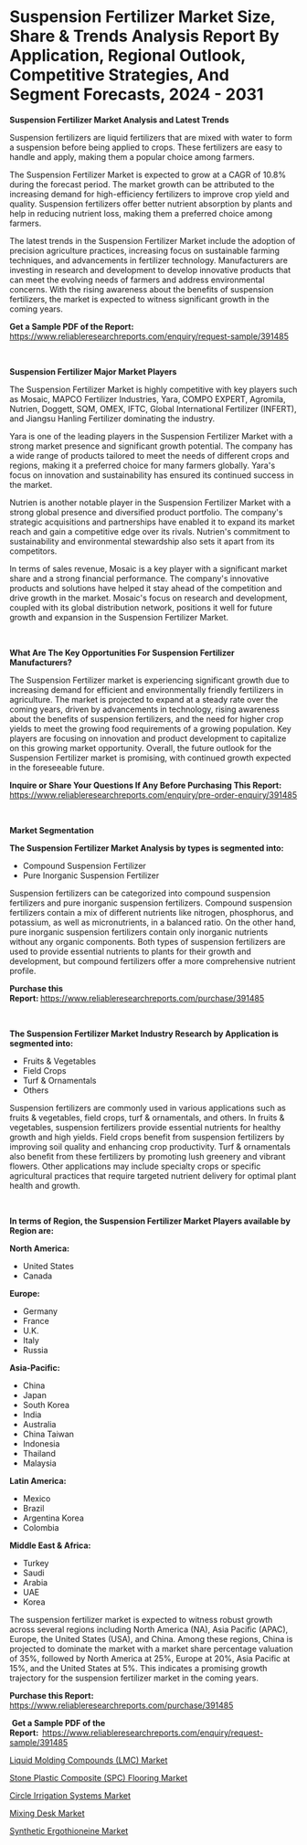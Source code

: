 <p><h1>Suspension Fertilizer Market Size, Share & Trends Analysis Report By Application, Regional Outlook, Competitive Strategies, And Segment Forecasts, 2024 - 2031</h1></p><p><strong>Suspension Fertilizer Market Analysis and Latest Trends</strong></p>
<p><p>Suspension fertilizers are liquid fertilizers that are mixed with water to form a suspension before being applied to crops. These fertilizers are easy to handle and apply, making them a popular choice among farmers.</p><p>The Suspension Fertilizer Market is expected to grow at a CAGR of 10.8% during the forecast period. The market growth can be attributed to the increasing demand for high-efficiency fertilizers to improve crop yield and quality. Suspension fertilizers offer better nutrient absorption by plants and help in reducing nutrient loss, making them a preferred choice among farmers.</p><p>The latest trends in the Suspension Fertilizer Market include the adoption of precision agriculture practices, increasing focus on sustainable farming techniques, and advancements in fertilizer technology. Manufacturers are investing in research and development to develop innovative products that can meet the evolving needs of farmers and address environmental concerns. With the rising awareness about the benefits of suspension fertilizers, the market is expected to witness significant growth in the coming years.</p></p>
<p><strong>Get a Sample PDF of the Report:&nbsp;</strong> <a href="https://www.reliableresearchreports.com/enquiry/request-sample/391485">https://www.reliableresearchreports.com/enquiry/request-sample/391485</a></p>
<p>&nbsp;</p>
<p><strong>Suspension Fertilizer Major Market Players</strong></p>
<p><p>The Suspension Fertilizer Market is highly competitive with key players such as Mosaic, MAPCO Fertilizer Industries, Yara, COMPO EXPERT, Agromila, Nutrien, Doggett, SQM, OMEX, IFTC, Global International Fertilizer (INFERT), and Jiangsu Hanling Fertilizer dominating the industry.</p><p>Yara is one of the leading players in the Suspension Fertilizer Market with a strong market presence and significant growth potential. The company has a wide range of products tailored to meet the needs of different crops and regions, making it a preferred choice for many farmers globally. Yara's focus on innovation and sustainability has ensured its continued success in the market.</p><p>Nutrien is another notable player in the Suspension Fertilizer Market with a strong global presence and diversified product portfolio. The company's strategic acquisitions and partnerships have enabled it to expand its market reach and gain a competitive edge over its rivals. Nutrien's commitment to sustainability and environmental stewardship also sets it apart from its competitors.</p><p>In terms of sales revenue, Mosaic is a key player with a significant market share and a strong financial performance. The company's innovative products and solutions have helped it stay ahead of the competition and drive growth in the market. Mosaic's focus on research and development, coupled with its global distribution network, positions it well for future growth and expansion in the Suspension Fertilizer Market.</p></p>
<p>&nbsp;</p>
<p><strong>What Are The Key Opportunities For Suspension Fertilizer Manufacturers?</strong></p>
<p><p>The Suspension Fertilizer market is experiencing significant growth due to increasing demand for efficient and environmentally friendly fertilizers in agriculture. The market is projected to expand at a steady rate over the coming years, driven by advancements in technology, rising awareness about the benefits of suspension fertilizers, and the need for higher crop yields to meet the growing food requirements of a growing population. Key players are focusing on innovation and product development to capitalize on this growing market opportunity. Overall, the future outlook for the Suspension Fertilizer market is promising, with continued growth expected in the foreseeable future.</p></p>
<p><strong>Inquire or Share Your Questions If Any Before Purchasing This Report:</strong> <a href="https://www.reliableresearchreports.com/enquiry/pre-order-enquiry/391485">https://www.reliableresearchreports.com/enquiry/pre-order-enquiry/391485</a></p>
<p>&nbsp;</p>
<p><strong>Market Segmentation</strong></p>
<p><strong>The Suspension Fertilizer Market Analysis by types is segmented into:</strong></p>
<p><ul><li>Compound Suspension Fertilizer</li><li>Pure Inorganic Suspension Fertilizer</li></ul></p>
<p><p>Suspension fertilizers can be categorized into compound suspension fertilizers and pure inorganic suspension fertilizers. Compound suspension fertilizers contain a mix of different nutrients like nitrogen, phosphorus, and potassium, as well as micronutrients, in a balanced ratio. On the other hand, pure inorganic suspension fertilizers contain only inorganic nutrients without any organic components. Both types of suspension fertilizers are used to provide essential nutrients to plants for their growth and development, but compound fertilizers offer a more comprehensive nutrient profile.</p></p>
<p><strong>Purchase this Report:&nbsp;</strong><a href="https://www.reliableresearchreports.com/purchase/391485">https://www.reliableresearchreports.com/purchase/391485</a></p>
<p>&nbsp;</p>
<p><strong>The Suspension Fertilizer Market Industry Research by Application is segmented into:</strong></p>
<p><ul><li>Fruits & Vegetables</li><li>Field Crops</li><li>Turf & Ornamentals</li><li>Others</li></ul></p>
<p><p>Suspension fertilizers are commonly used in various applications such as fruits & vegetables, field crops, turf & ornamentals, and others. In fruits & vegetables, suspension fertilizers provide essential nutrients for healthy growth and high yields. Field crops benefit from suspension fertilizers by improving soil quality and enhancing crop productivity. Turf & ornamentals also benefit from these fertilizers by promoting lush greenery and vibrant flowers. Other applications may include specialty crops or specific agricultural practices that require targeted nutrient delivery for optimal plant health and growth.</p></p>
<p>&nbsp;</p>
<p><strong>In terms of Region, the Suspension Fertilizer Market Players available by Region are:</strong></p>
<p>
    <p> <strong> North America: </strong>
        <ul>
            <li>United States</li>
            <li>Canada</li>
        </ul>
        </p> 
    <p> <strong> Europe: </strong>
        <ul>
            <li>Germany</li>
            <li>France</li>
            <li>U.K.</li>
            <li>Italy</li>
            <li>Russia</li>
        </ul>
        </p> 
    <p> <strong> Asia-Pacific: </strong>
        <ul>
            <li>China</li>
            <li>Japan</li>
            <li>South Korea</li>
            <li>India</li>
            <li>Australia</li>
            <li>China Taiwan</li>
            <li>Indonesia</li>
            <li>Thailand</li>
            <li>Malaysia</li>
        </ul>
        </p> 
    <p> <strong> Latin America: </strong>
        <ul>
            <li>Mexico</li>
            <li>Brazil</li>
            <li>Argentina Korea</li>
            <li>Colombia</li>
        </ul>
        </p> 
    <p> <strong> Middle East & Africa: </strong>
        <ul>
            <li>Turkey</li>
            <li>Saudi</li>
            <li>Arabia</li>
            <li>UAE</li>
            <li>Korea</li>
        </ul>
    </p>
    </p>
<p><p>The suspension fertilizer market is expected to witness robust growth across several regions including North America (NA), Asia Pacific (APAC), Europe, the United States (USA), and China. Among these regions, China is projected to dominate the market with a market share percentage valuation of 35%, followed by North America at 25%, Europe at 20%, Asia Pacific at 15%, and the United States at 5%. This indicates a promising growth trajectory for the suspension fertilizer market in the coming years.</p></p>
<p><strong>Purchase this Report: </strong><a href="https://www.reliableresearchreports.com/purchase/391485">https://www.reliableresearchreports.com/purchase/391485</a></p>
<p>&nbsp;<strong>Get a Sample PDF of the Report:&nbsp;&nbsp;</strong><a href="https://www.reliableresearchreports.com/enquiry/request-sample/391485">https://www.reliableresearchreports.com/enquiry/request-sample/391485</a></p>
<p><strong></strong></p>
<p><p><a href="https://github.com/redneck06/Market-Research-Report-List-2/blob/main/liquid-molding-compounds-lmc-market.md">Liquid Molding Compounds (LMC) Market</a></p><p><a href="https://cat-emmental-94b.notion.site/Stone-Plastic-Composite-SPC-Flooring-Market-Research-Report-Provides-thorough-Industry-Overview-w-4146ec512e5c4b81a6af1509080cc601">Stone Plastic Composite (SPC) Flooring Market</a></p><p><a href="https://view.publitas.com/reportprime-1/circle-irrigation-systems-market-offer-valuable-insights-into-market-size-market-share-market-trends-and-projections-spanning-from-2024-to-2031/">Circle Irrigation Systems Market</a></p><p><a href="https://view.publitas.com/reportprime-1/mixing-desk-market-research-report-provides-thorough-industry-overview-which-offers-an-in-depth-analysis-of-product-trends-and-new-market-divisions/">Mixing Desk Market</a></p><p><a href="https://github.com/peachesmcdowel1/Market-Research-Report-List-1/blob/main/synthetic-ergothioneine-market.md">Synthetic Ergothioneine Market</a></p></p>